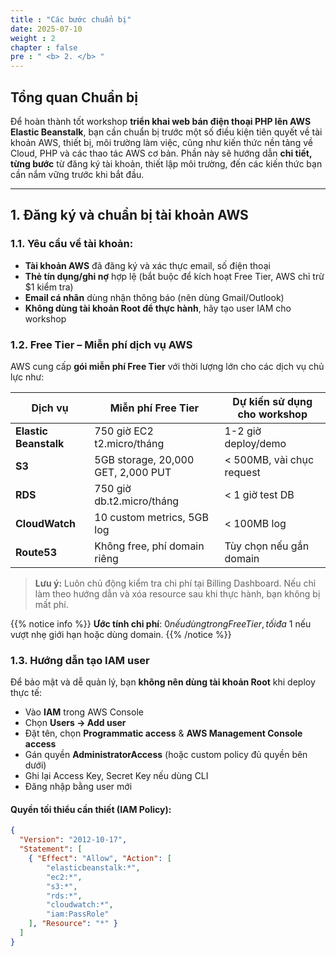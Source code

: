 ```yaml
---
title : "Các bước chuẩn bị"
date: 2025-07-10
weight : 2
chapter : false
pre : " <b> 2. </b> "
---
```


## Tổng quan Chuẩn bị

Để hoàn thành tốt workshop **triển khai web bán điện thoại PHP lên AWS Elastic Beanstalk**, bạn cần chuẩn bị trước một số điều kiện tiên quyết về tài khoản AWS, thiết bị, môi trường làm việc, cũng như kiến thức nền tảng về Cloud, PHP và các thao tác AWS cơ bản. Phần này sẽ hướng dẫn **chi tiết, từng bước** từ đăng ký tài khoản, thiết lập môi trường, đến các kiến thức bạn cần nắm vững trước khi bắt đầu.

---

## 1. Đăng ký và chuẩn bị tài khoản AWS

### 1.1. Yêu cầu về tài khoản:

- **Tài khoản AWS** đã đăng ký và xác thực email, số điện thoại
- **Thẻ tín dụng/ghi nợ** hợp lệ (bắt buộc để kích hoạt Free Tier, AWS chỉ trừ $1 kiểm tra)
- **Email cá nhân** dùng nhận thông báo (nên dùng Gmail/Outlook)
- **Không dùng tài khoản Root để thực hành**, hãy tạo user IAM cho workshop

### 1.2. Free Tier – Miễn phí dịch vụ AWS

AWS cung cấp **gói miễn phí Free Tier** với thời lượng lớn cho các dịch vụ chủ lực như:

| Dịch vụ               | Miễn phí Free Tier                  | Dự kiến sử dụng cho workshop   |
|-----------------------|-------------------------------------|-------------------------------|
| **Elastic Beanstalk** | 750 giờ EC2 t2.micro/tháng          | 1-2 giờ deploy/demo           |
| **S3**                | 5GB storage, 20,000 GET, 2,000 PUT  | < 500MB, vài chục request     |
| **RDS**               | 750 giờ db.t2.micro/tháng           | < 1 giờ test DB               |
| **CloudWatch**        | 10 custom metrics, 5GB log          | < 100MB log                   |
| **Route53**           | Không free, phí domain riêng         | Tùy chọn nếu gắn domain       |

> **Lưu ý:** Luôn chủ động kiểm tra chi phí tại Billing Dashboard. Nếu chỉ làm theo hướng dẫn và xóa resource sau khi thực hành, bạn không bị mất phí.

{{% notice info %}}
**Ước tính chi phí**: $0 nếu dùng trong Free Tier, tối đa ~$1 nếu vượt nhẹ giới hạn hoặc dùng domain.
{{% /notice %}}

### 1.3. Hướng dẫn tạo IAM user

Để bảo mật và dễ quản lý, bạn **không nên dùng tài khoản Root** khi deploy thực tế:

- Vào **IAM** trong AWS Console
- Chọn **Users → Add user**
- Đặt tên, chọn **Programmatic access** & **AWS Management Console access**
- Gán quyền **AdministratorAccess** (hoặc custom policy đủ quyền bên dưới)
- Ghi lại Access Key, Secret Key nếu dùng CLI
- Đăng nhập bằng user mới

#### **Quyền tối thiểu cần thiết (IAM Policy):**
```json
{
  "Version": "2012-10-17",
  "Statement": [
    { "Effect": "Allow", "Action": [
        "elasticbeanstalk:*",
        "ec2:*",
        "s3:*",
        "rds:*",
        "cloudwatch:*",
        "iam:PassRole"
    ], "Resource": "*" }
  ]
}
